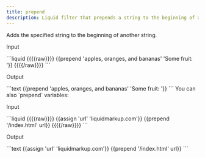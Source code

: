 ```yaml
---
title: prepend
description: Liquid filter that prepends a string to the beginning of another string.
---
```

Adds the specified string to the beginning of another string.
<p class="code-label">Input</p>
```liquid
{{{{raw}}}}
{{prepend 'apples, oranges, and bananas' 'Some fruit: '}}
{{{{/raw}}}}
```
<p class="code-label">Output</p>
```text
{{prepend 'apples, oranges, and bananas' 'Some fruit: '}}
```
You can also `prepend` variables:
<p class="code-label">Input</p>
```liquid
{{{{raw}}}}
{{assign 'url' 'liquidmarkup.com'}}
{{prepend '/index.html' url}}
{{{{/raw}}}}
```
<p class="code-label">Output</p>
```text
{{assign 'url' 'liquidmarkup.com'}}
{{prepend '/index.html' url}}
```
